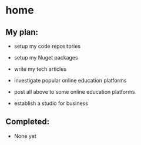 # home

## My plan:
+ setup my code repositories
+ setup my Nuget packages
+ write my tech articles

+ investigate popular online education platforms
+ post all above to some online education platforms

+ establish a studio for business

## Completed:
+ None yet
